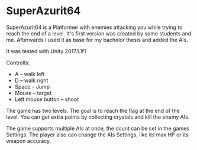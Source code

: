 # SuperAzurit64
SuperAzurit64 is a Platformer with enemies attacking you while trying to reach the end of a level. It's first version was created by some students and me. Afterwards I used it as base for my bachelor thesis and added the AIs.

It was tested with Unity 2017.1.1f1

Controlls:

* A – walk left
* D – walk right
* Space – Jump
* Mouse – target
* Left mouse button – shoot

The game has two levels. The goal is to reach the flag at the end of the level. You can get extra points by collecting crystals and kill the enemy AIs.

The game supports multiple AIs at once, the count can be set in the games Settings. The player also can change the AIs Settings, like its max HP or its weapon accuracy.
